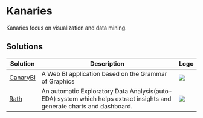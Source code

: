 # Kanaries

Kanaries focus on visualization and data mining.

## Solutions

| Solution | Description | Logo |
| - | - | - |
| [CanaryBI](https://github.com/ObservedObserver/Canary-BI) | A Web BI application based on the Grammar of Graphics | ![](https://chspace.oss-cn-hongkong.aliyuncs.com/logos/bird.png) |
| [Rath](https://github.com/Kanaries/Rath) | An automatic Exploratory Data Analysis(auto-EDA) system which helps extract insights and generate charts and dashboard. | ![](https://chspace.oss-cn-hongkong.aliyuncs.com/logos/logo.png)|
